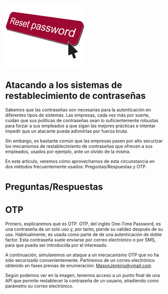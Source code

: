 ![portada_reset_password](img/reset_password_portada.png)

# Atacando a los sistemas de restablecimiento de contraseñas
Sabemos que las contraseñas son necesarias para la autenticación en diferentes tipos de sistemas. Las empresas, cada vez más por suerte, cuidan que sus políticas de contraseñas sean lo suficientemente robustas para forzar a sus empleados a que sigan las mejores prácticas e intentar impedir que un atacante pueda adivinirlas por fuerza bruta.

Sin embargo, es bastante común que las empresas pasen por alto securizar los mecanismos de restablecimiento de contraseñas que ofrecen a sus empleados, usados por ejemplo, ante un olvido de la misma. 

En este artículo, veremos cómo aprovecharnos de esta circunstancia en dos métodos frecuentemente usados: Preguntas/Respuestas y OTP.

# Preguntas/Respuestas

# OTP
Primero, explicaremos qué es OTP. OTP, del inglés One-Time Password, es una contraseña de un solo uso y, por tanto, pierde su validez después de su uso. Habitualmente, es usada como parte de de una autenticación de doble factor. Esta contraseña suele enviarse por correo electrónico o por SMS, para que pueda ser introducida por el interesado.

A continuación, simularemos un ataque a un mecacanismo OTP que no ha sido securizado convenientemente. Partiremos de un correo electrónico obtenido en fases previas de enumeración: MasonJenkins@ymail.com

Según podemos ver en la imagen, tenemos acceso a un punto final de una API que permite restablecer la contraseña de un usuario, añadiendo como parámetro su correo electrónico.







